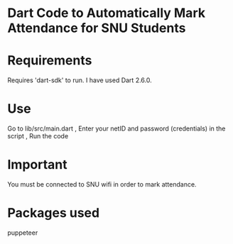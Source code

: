 # Dart Code to Automatically Mark Attendance for SNU Students

# Requirements
Requires 'dart-sdk' to run. I have used Dart 2.6.0.

# Use
Go to lib/src/main.dart , 
Enter your netID and password (credentials) in the script , 
Run the code

# Important
You must be connected to SNU wifi in order to mark attendance.

# Packages used
puppeteer
